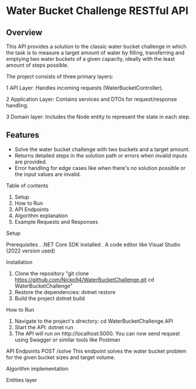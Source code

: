 # Water Bucket Challenge RESTful API

## Overview
This API provides a solution to the classic water bucket challenge in which the task is to measure a target amount of water by filling, transferring and emptying two water buckets of a given capacity, ideally with the least amount of steps possible.

The project consists of three primary layers:

1 API Layer: Handles incoming requests (WaterBucketController).

2 Application Layer: Contains services and DTOs for request/response handling.

3 Domain layer: Includes the Node entity to represent the state in each step.


## Features
- Solve the water bucket challenge with two buckets and a target amount.
- Returns detailed steps in the solution path or errors when invalid inputs are provided.
- Error handling for edge cases like when there's no solution possible or the input values are invalid.

Table of contents
1. Setup
2. How to Run
3. API Endpoints
4. Algorithm explanation
5. Example Requests and Responses

Setup

Prerequisites
. .NET Core SDK installed
. A code editor like Visual Studio (2022 version used)

Installation
1. Clone the repository
   "git clone https://github.com/Nicko94/WaterBucketChallenge.git
   cd WaterBucketChallenge"
2. Restore the dependencies:
   dotnet restore
3. Build the project
   dotnet build

How to Run
1. Navigate to the project's directory:
   cd WaterBucketChallenge.API
2. Start the API:
   dotnet run
3. The API will run on http://localhost:5000. You can now send request using Swagger or similar tools like Postman

API Endpoints
POST /solve
This endpoint solves the water bucket problem for the given bucket sizes and target volume.



 Algorithm implementation

 Entities layer
